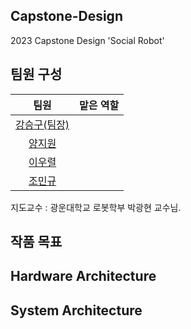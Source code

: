 ## Capstone-Design
2023 Capstone Design 'Social Robot'

## 팀원 구성  

|팀원|맡은 역할|
|:---:|:---:|
|[강승구(팀장)]()||
|[양지원]()||
|[이우렬](https://github.com/2-woo-10)||
|[조민규](https://github.com/CHO-MinGyu99)||  
지도교수 : 광운대학교 로봇학부 박광현 교수님.
## 작품 목표

## Hardware Architecture

## System Architecture
